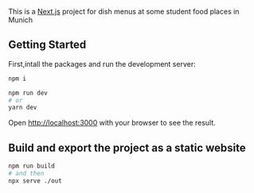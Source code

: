 This is a [Next.js](https://nextjs.org/) project for dish menus at some student food places in Munich

## Getting Started

First,intall the packages and run the development server:

```bash
npm i
```

```bash
npm run dev
# or
yarn dev
```

Open [http://localhost:3000](http://localhost:3000) with your browser to see the result.

## Build and export the project as a static website

```bash
npm run build
# and then
npx serve ./out
```
